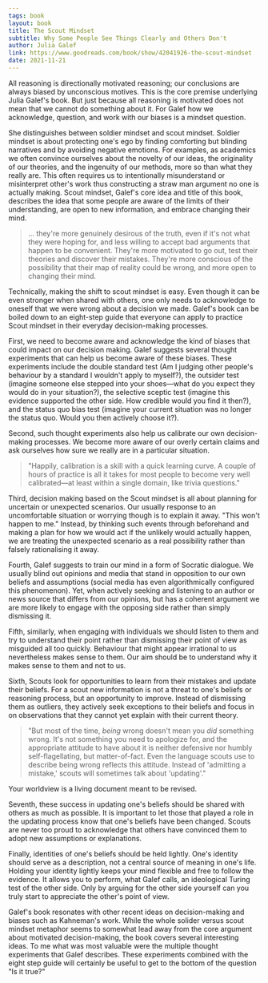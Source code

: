```yaml
---
tags: book
layout: book
title: The Scout Mindset
subtitle: Why Some People See Things Clearly and Others Don't
author: Julia Galef
link: https://www.goodreads.com/book/show/42041926-the-scout-mindset
date: 2021-11-21
---
```


All reasoning is directionally motivated reasoning; our conclusions are always biased by unconscious motives.
This is the core premise underlying Julia Galef's book.
But just because all reasoning is motivated does not mean that we cannot do something about it.
For Galef how we acknowledge, question, and work with our biases is a mindset question.

She distinguishes between soldier mindset and scout mindset.
Soldier mindset is about protecting one's ego by finding comforting but blinding narratives and by avoiding negative emotions.
For examples, as academics we often convince ourselves about the novelty of our ideas, the originality of our theories, and the ingenuity of our methods, more so than what they really are.
This often requires us to intentionally misunderstand or misinterpret other's work thus constructing a straw man argument no one is actually making.
Scout mindset, Galef's core idea and title of this book, describes the idea that some people are aware of the limits of their understanding, are open to new information, and embrace changing their mind.

> ... they're more genuinely desirous of the truth, even if it's not what they were hoping for, and less willing to accept bad arguments that happen to be convenient. They're more motivated to go out, test their theories and discover their mistakes. They're more conscious of the possibility that their map of reality could be wrong, and more open to changing their mind.

Technically, making the shift to scout mindset is easy.
Even though it can be even stronger when shared with others, one only needs to acknowledge to oneself that we were wrong about a decision we made.
Galef's book can be boiled down to an eight-step guide that everyone can apply to practice Scout mindset in their everyday decision-making processes.

First, we need to become aware and acknowledge the kind of biases that could impact on our decision making. Galef suggests several thought experiments that can help us become aware of these biases. These experiments include the double standard test (Am I judging other people's behaviour by a standard I wouldn't apply to myself?), the outsider test (imagine someone else stepped into your shoes—what do you expect they would do in your situation?), the selective sceptic test (imagine this evidence supported the other side. How credible would you find it then?), and the status quo bias test (imagine your current situation was no longer the status quo. Would you then actively choose it?).

Second, such thought experiments also help us calibrate our own decision-making processes. We become more aware of our overly certain claims and ask ourselves how sure we really are in a particular situation.

> "Happily, calibration is a skill with a quick learning curve. A couple of hours of practice is all it takes for most people to become very well calibrated—at least within a single domain, like trivia questions."

Third, decision making based on the Scout mindset is all about planning for uncertain or unexpected scenarios. Our usually response to an uncomfortable situation or worrying though is to explain it away. "This won't happen to me." Instead, by thinking such events through beforehand and making a plan for how we would act if the unlikely would actually happen, we are treating the unexpected scenario as a real possibility rather than falsely rationalising it away.

Fourth, Galef suggests to train our mind in a form of Socratic dialogue. We usually blind out opinions and media that stand in opposition to our own beliefs and assumptions (social media has even algorithmically configured this phenomenon). Yet, when actively seeking and listening to an author or news source that differs from our opinions, but has a coherent argument we are more likely to engage with the opposing side rather than simply dismissing it.

Fifth, similarly, when engaging with individuals we should listen to them and try to understand their point rather than dismissing their point of view as misguided all too quickly. Behaviour that might appear irrational to us nevertheless makes sense to them. Our aim should be to understand why it makes sense to them and not to us.

Sixth, Scouts look for opportunities to learn from their mistakes and update their beliefs. For a scout new information is not a threat to one's beliefs or reasoning process, but an opportunity to improve. Instead of dismissing them as outliers, they actively seek exceptions to their beliefs and focus in on observations that they cannot yet explain with their current theory.

> "But most of the time, *being* wrong doesn't mean you *did* something wrong. It's not something you need to apologize for, and the appropriate attitude to have about it is neither defensive nor humbly self-flagellating, but matter-of-fact. Even the language scouts use to describe being wrong reflects this attitude. Instead of 'admitting a mistake,' scouts will sometimes talk about 'updating'."

Your worldview is a living document meant to be revised.

Seventh, these success in updating one's beliefs should be shared with others as much as possible. It is important to let those that played a role in the updating process know that one's beliefs have been changed. Scouts are never too proud to acknowledge that others have convinced them to adopt new assumptions or explanations.

Finally, identities of one's beliefs should be held lightly. One's identity should serve as a description, not a central source of meaning in one's life. Holding your identity lightly keeps your mind flexible and free to follow the evidence. It allows you to perform, what Galef calls, an ideological Turing test of the other side. Only by arguing for the other side yourself can you truly start to appreciate the other's point of view.

Galef's book resonates with other recent ideas on decision-making and biases such as Kahneman's work. While the whole solider versus scout mindset metaphor seems to somewhat lead away from the core argument about motivated decision-making, the book covers several interesting ideas. To me what was most valuable were the multiple thought experiments that Galef describes. These experiments combined with the eight step guide will certainly be useful to get to the bottom of the question "Is it true?"
